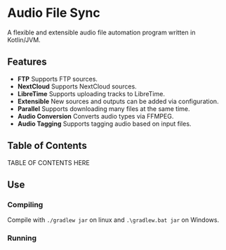 # Audio File Sync

A flexible and extensible audio file automation program written in Kotlin/JVM.

## Features
 - **FTP** Supports FTP sources.
 - **NextCloud** Supports NextCloud sources.
 - **LibreTime** Supports uploading tracks to LibreTime.
 - **Extensible** New sources and outputs can be added via configuration.
 - **Parallel** Supports downloading many files at the same time.
 - **Audio Conversion** Converts audio types via FFMPEG.
 - **Audio Tagging** Supports tagging audio based on input files.

## Table of Contents

TABLE OF CONTENTS HERE

## Use

### Compiling

Compile with `./gradlew jar` on linux and `.\gradlew.bat jar` on Windows.


### Running


